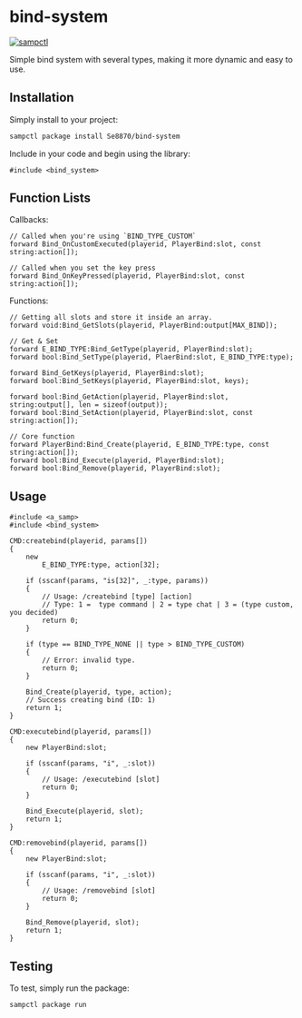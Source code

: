 # bind-system

[![sampctl](https://img.shields.io/badge/sampctl-bind--system-2f2f2f.svg?style=for-the-badge)](https://github.com/Kirima2nd/bind-system)

Simple bind system with several types, making it more dynamic and easy to use.

## Installation

Simply install to your project:

```bash
sampctl package install Se8870/bind-system
```

Include in your code and begin using the library:

```pawn
#include <bind_system>
```

## Function Lists

Callbacks:
```pawn
// Called when you're using `BIND_TYPE_CUSTOM`
forward Bind_OnCustomExecuted(playerid, PlayerBind:slot, const string:action[]);

// Called when you set the key press
forward Bind_OnKeyPressed(playerid, PlayerBind:slot, const string:action[]);
```

Functions:
```pawn
// Getting all slots and store it inside an array.
forward void:Bind_GetSlots(playerid, PlayerBind:output[MAX_BIND]);

// Get & Set
forward E_BIND_TYPE:Bind_GetType(playerid, PlayerBind:slot);
forward bool:Bind_SetType(playerid, PlaerBind:slot, E_BIND_TYPE:type);

forward Bind_GetKeys(playerid, PlayerBind:slot);
forward bool:Bind_SetKeys(playerid, PlayerBind:slot, keys);

forward bool:Bind_GetAction(playerid, PlayerBind:slot, string:output[], len = sizeof(output));
forward bool:Bind_SetAction(playerid, PlayerBind:slot, const string:action[]);

// Core function
forward PlayerBind:Bind_Create(playerid, E_BIND_TYPE:type, const string:action[]);
forward bool:Bind_Execute(playerid, PlayerBind:slot);
forward bool:Bind_Remove(playerid, PlayerBind:slot);
```

## Usage

```pawn
#include <a_samp>
#include <bind_system>

CMD:createbind(playerid, params[])
{
    new 
        E_BIND_TYPE:type, action[32];

    if (sscanf(params, "is[32]", _:type, params))
    {
        // Usage: /createbind [type] [action]
        // Type: 1 =  type command | 2 = type chat | 3 = (type custom, you decided)
        return 0;
    }

    if (type == BIND_TYPE_NONE || type > BIND_TYPE_CUSTOM)
    {
        // Error: invalid type.
        return 0;
    }

    Bind_Create(playerid, type, action);
    // Success creating bind (ID: 1)
    return 1;
}

CMD:executebind(playerid, params[])
{
    new PlayerBind:slot;

    if (sscanf(params, "i", _:slot))
    {
        // Usage: /executebind [slot]
        return 0;
    }

    Bind_Execute(playerid, slot);
    return 1;
}

CMD:removebind(playerid, params[])
{
    new PlayerBind:slot;

    if (sscanf(params, "i", _:slot))
    {
        // Usage: /removebind [slot]
        return 0;
    }

    Bind_Remove(playerid, slot);
    return 1;
}
```

## Testing

To test, simply run the package:

```bash
sampctl package run
```
